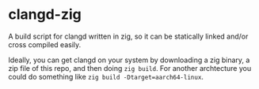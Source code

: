 # clangd-zig

A build script for clangd written in zig, so it can be statically linked and/or
cross compiled easily.

Ideally, you can get clangd on your system by downloading a zig binary, a zip
file of this repo, and then doing `zig build`. For another archtecture you could
do something like `zig build -Dtarget=aarch64-linux`.
